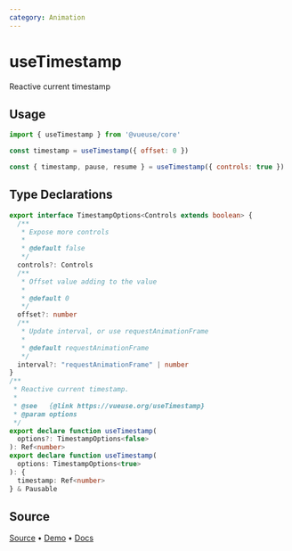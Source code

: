 ```yaml
---
category: Animation
---
```


# useTimestamp

Reactive current timestamp

## Usage

```js
import { useTimestamp } from '@vueuse/core'

const timestamp = useTimestamp({ offset: 0 })
```

```js
const { timestamp, pause, resume } = useTimestamp({ controls: true })
```

<!--FOOTER_STARTS-->
## Type Declarations

```typescript
export interface TimestampOptions<Controls extends boolean> {
  /**
   * Expose more controls
   *
   * @default false
   */
  controls?: Controls
  /**
   * Offset value adding to the value
   *
   * @default 0
   */
  offset?: number
  /**
   * Update interval, or use requestAnimationFrame
   *
   * @default requestAnimationFrame
   */
  interval?: "requestAnimationFrame" | number
}
/**
 * Reactive current timestamp.
 *
 * @see   {@link https://vueuse.org/useTimestamp}
 * @param options
 */
export declare function useTimestamp(
  options?: TimestampOptions<false>
): Ref<number>
export declare function useTimestamp(
  options: TimestampOptions<true>
): {
  timestamp: Ref<number>
} & Pausable
```

## Source

[Source](https://github.com/vueuse/vueuse/blob/main/packages/core/useTimestamp/index.ts) • [Demo](https://github.com/vueuse/vueuse/blob/main/packages/core/useTimestamp/demo.vue) • [Docs](https://github.com/vueuse/vueuse/blob/main/packages/core/useTimestamp/index.md)


<!--FOOTER_ENDS-->
